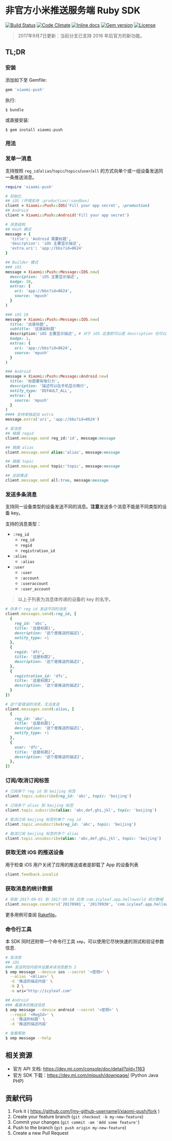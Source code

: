 # 非官方小米推送服务端 Ruby SDK

[![Build Status](https://img.shields.io/circleci/project/github/icyleaf/xiaomi-push.svg?style=flat)](https://circleci.com/gh/icyleaf/xiaomi-push)
[![Code Climate](https://img.shields.io/codeclimate/github/icyleaf/xiaomi-push.svg?style=flat)](https://codeclimate.com/github/icyleaf/xiaomi-push)
[![Inline docs](http://inch-ci.org/github/icyleaf/xiaomi-push.svg?style=flat)](https://inch-ci.org/github/icyleaf/xiaomi-push)
[![Gem version](https://img.shields.io/gem/v/xiaomi-push.svg?style=flat)](https://rubygems.org/gems/xiaomi-push)
[![License](https://img.shields.io/badge/license-MIT-red.svg?style=flat)](LICENSE.txt)

> 2017年9月7日更新：当前分支已支持 2016 年后官方的新功能。

## TL;DR

### 安装

添加如下至 Gemfile:

```ruby
gem 'xiaomi-push'
```

执行:

```
$ bundle
```

或直接安装:

```
$ gem install xiaomi-push
```

### 用法

### 发单一消息

支持按照 `reg_id`/`alias`/`topic`/`topics`/`user`/`all` 的方式向单个或一组设备发送同一条推送消息。

```ruby
require 'xiaomi-push'

# 初始化
## iOS (环境支持 :production/:sandbox)
client = Xiaomi::Push::IOS('Fill your app secret', :production)
## Android
client = Xiaomi::Push::Android('Fill your app secret')

# 消息结构
## Hash 模式
message = {
  'title': 'Android 需要标题',
  'descrption': 'iOS 主要显示描述',
  'extra.uri': 'app://bbs?id=8624'
}

## Builder 模式
### iOS
message = Xiaomi::Push::Message::IOS.new(
  description: 'iOS 主要显示描述',
  badge: 10,
  extras: {
    uri: 'app://bbs?id=8624',
    source: 'mpush'
  }
)

### iOS 10
message = Xiaomi::Push::Message::IOS.new(
  title: '这是标题',
  subtitle: '这是副标题'
  description:'iOS 主要显示描述', # 对于 iOS 这里即可以是 description 也可以是 iOS 10 结构的 body
  badge: 1,
  extras: {
    uri: 'app://bbs?id=8624',
    source: 'mpush'
  }
)

### Android
message = Xiaomi::Push::Message::Android.new(
  title: '标题要有吸引力',
  description: '描述可以在手机显示两行',
  notify_type: 'DEFAULT_ALL',
  extras: {
    source: 'mpush'
  }
)
#### 支持单独追加 extra
message.extra('uri', 'app://bbs?id=8624')

# 发消息
## 根据 regid
client.message.send reg_id:'id', message:message

## 根据 alias
client.message.send alias:'alias', message:message

## 根据 topic
client.message.send topic:'topic', message:message

## 全部推送
client.message.send all:true, message:message
```

### 发送多条消息

支持同一设备类型的设备发送不同的消息。**注意**发送多个消息不能是不同类型的设备 key。

支持的消息类型：

- `:reg_id`
  - `reg_id`
  - `regid`
  - `registration_id`
- `:alias`
  - `:alias`
- `:user`
  - `:user`
  - `:account`
  - `:useraccount`
  - `:user_account`

> 以上子列表为消息体传递的设备的 key 的名字。

```ruby
# 向多个 reg id 发送不同的消息
client.messages.send(:reg_id, [
  {
    reg_id: 'abc',
    title: '这是标题1',
    description: '这个是推送的描述1',
    notify_type: -1
  },
  {
    regid: 'dfc',
    title: '这是标题2',
    description: '这个是推送的描述2',
  },
  {
    registration_id: 'dfc',
    title: '这是标题2',
    description: '这个是推送的描述2',
  }
])

# 这个是错误的消息，无法发送
client.messages.send(:alias, [
  {
    reg_id: 'abc',
    title: '这是标题1',
    description: '这个是推送的描述1',
    notify_type: -1
  },
  {
    user: 'dfc',
    title: '这是标题2',
    description: '这个是推送的描述2',
  },
])
```

### 订阅/取消订阅标签

```ruby
# 订阅单个 reg id 到 beijing 标签
client.topic.subscribe(reg_id: 'abc', topic: 'beijing')

# 订阅多个 alias 到 beijing 标签
client.topic.subscribe(alias: 'abc,def,ghi,jkl', topic: 'beijing')

# 取消订阅 beijing 标签的单个 reg id
client.topic.unsubscribe(reg_id: 'abc', topic: 'beijing')

# 取消订阅 beijing 标签的多个 alias
client.topic.unsubscribe(alias: 'abc,def,ghi,jkl', topic: 'beijing')
```

### 获取无效 iOS 的推送设备

用于检查 iOS 用户关闭了应用的推送或者是卸载了 App 的设备列表

```ruby
client.feedback.invalid
```

### 获取消息的统计数据

```ruby
# 获取 2017-09-01 到 2017-09-30 应用 com.icyleaf.app.helloworld 统计数据
client.message.counters('20170901', '20170930', 'com.icyleaf.app.helloworld')
```

更多用例可查阅 [Rakefile](Rakefile)。

### 命令行工具

本 SDK 同时还附带一个命令行工具 `xmp`，可以使用它尽快快速的测试和验证参数信息.

```bash
# 发消息
## iOS
### 发送附加内容并设置未读消息数为 2
$ xmp message --device ios --secret '<密钥>' \
  --alias '<Alias>' \
  -d '推送的描述内容' \
  -b 2 \
  -e uri="http://icyleaf.com"

## Android
### 最基本的推送信息
$ xmp message --device android --secret '<密钥>' \
  --regid '<RegId>' \
  -i '推送的标题' \
  -d '推送的描述内容'

# 查看帮助
$ xmp message --help
```

## 相关资源

- 官方 API 文档: https://dev.mi.com/console/doc/detail?pId=1163
- 官方 SDK 下载：https://dev.mi.com/mipush/downpage/ (Python Java PHP)

## 贡献代码

1. Fork it ( https://github.com/[my-github-username]/xiaomi-push/fork )
1. Create your feature branch (`git checkout -b my-new-feature`\)
1. Commit your changes (`git commit -am 'Add some feature'`\)
1. Push to the branch (`git push origin my-new-feature`\)
1. Create a new Pull Request
